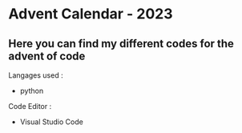 # Advent Calendar - 2023

Here you can find my different codes for the advent of code
---
Langages used :
- python

Code Editor :
- Visual Studio Code

